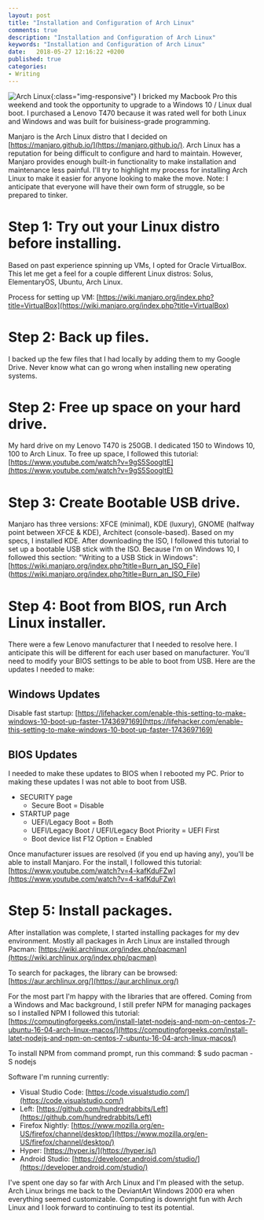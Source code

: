 ```yaml
---
layout: post
title: "Installation and Configuration of Arch Linux"
comments: true
description: "Installation and Configuration of Arch Linux"
keywords: "Installation and Configuration of Arch Linux"
date:   2018-05-27 12:16:22 +0200
published: true
categories:
- Writing
---
```

![Arch Linux](https://uonai.space/images/arch-linux.jpg){:class="img-responsive"}
I bricked my Macbook Pro this weekend and took the opportunity to upgrade to a Windows 10 / Linux dual boot. I purchased a Lenovo T470 because it was rated well for both Linux and Windows and was built for buisiness-grade programming. 

Manjaro is the Arch Linux distro that I decided on [https://manjaro.github.io/](https://manjaro.github.io/). Arch Linux has a reputation for being difficult to configure and hard to maintain. However, Manjaro provides enough built-in functionality to make installation and maintenance less painful. I'll try to highlight my process for installing Arch Linux to make it easier for anyone looking to make the move. Note: I anticipate that everyone will have their own form of struggle, so be prepared to tinker.
 
# Step 1: Try out your Linux distro before installing.
Based on past experience spinning up VMs, I opted for Oracle VirtualBox. This let me get a feel for a couple different Linux distros: Solus, ElementaryOS, Ubuntu, Arch Linux. 

Process for setting up VM: [https://wiki.manjaro.org/index.php?title=VirtualBox](https://wiki.manjaro.org/index.php?title=VirtualBox)

# Step 2: Back up files.
I backed up the few files that I had locally by adding them to my Google Drive. Never know what can go wrong when installing new operating systems.

# Step 2: Free up space on your hard drive.
My hard drive on my Lenovo T470 is 250GB. I dedicated 150 to Windows 10, 100 to Arch Linux. To free up space, I followed this tutorial: [https://www.youtube.com/watch?v=9gS5SoogltE](https://www.youtube.com/watch?v=9gS5SoogltE)

# Step 3: Create Bootable USB drive.
Manjaro has three versions: XFCE (minimal), KDE (luxury), GNOME (halfway point between XFCE & KDE), Architect (console-based). Based on my specs, I installed KDE. After downloading the ISO, I followed this tutorial to set up a bootable USB stick with the ISO. Because I'm on Windows 10, I followed this section: "Writing to a USB Stick in Windows": [https://wiki.manjaro.org/index.php?title=Burn_an_ISO_File] (https://wiki.manjaro.org/index.php?title=Burn_an_ISO_File) 

# Step 4: Boot from BIOS, run Arch Linux installer.
There were a few Lenovo manufacturer that I needed to resolve here. I anticipate this will be different for each user based on manufacturer. You'll need to modify your BIOS settings to be able to boot from USB. Here are the updates I needed to make:

## Windows Updates
Disable fast startup: [https://lifehacker.com/enable-this-setting-to-make-windows-10-boot-up-faster-1743697169](https://lifehacker.com/enable-this-setting-to-make-windows-10-boot-up-faster-1743697169)

## BIOS Updates
I needed to make these updates to BIOS when I rebooted my PC. Prior to making these updates I was not able to boot from USB.
* SECURITY page
    * Secure Boot = Disable
* STARTUP page
    * UEFI/Legacy Boot = Both
    * UEFI/Legacy Boot / UEFI/Legacy Boot Priority = UEFI First
    * Boot device list F12 Option = Enabled

Once manufacturer issues are resolved (if you end up having any), you'll be able to install Manjaro. For the install, I followed this tutorial: [https://www.youtube.com/watch?v=4-kafKduFZw](https://www.youtube.com/watch?v=4-kafKduFZw)

# Step 5: Install packages. 

After installation was complete, I started installing packages for my dev environment. Mostly all packages in Arch Linux are installed through Pacman: [https://wiki.archlinux.org/index.php/pacman](https://wiki.archlinux.org/index.php/pacman)

To search for packages, the library can be browsed: [https://aur.archlinux.org/](https://aur.archlinux.org/)

For the most part I'm happy with the libraries that are offered. Coming from a Windows and Mac background, I still prefer NPM for managing packages so I installed NPM I followed this tutorial: [https://computingforgeeks.com/install-latet-nodejs-and-npm-on-centos-7-ubuntu-16-04-arch-linux-macos/](https://computingforgeeks.com/install-latet-nodejs-and-npm-on-centos-7-ubuntu-16-04-arch-linux-macos/)

To install NPM from command prompt, run this command: $ sudo pacman -S nodejs

Software I'm running currently:
* Visual Studio Code: [https://code.visualstudio.com/](https://code.visualstudio.com/)
* Left: [https://github.com/hundredrabbits/Left](https://github.com/hundredrabbits/Left)
* Firefox Nightly: [https://www.mozilla.org/en-US/firefox/channel/desktop/](https://www.mozilla.org/en-US/firefox/channel/desktop/)
* Hyper: [https://hyper.is/](https://hyper.is/)
* Android Studio: [https://developer.android.com/studio/](https://developer.android.com/studio/)


I've spent one day so far with Arch Linux and I'm pleased with the setup. Arch Linux brings me back to the DeviantArt Windows 2000 era when everything seemed customizable. Computing is downright fun with Arch Linux and I look forward to continuing to test its potential. 
